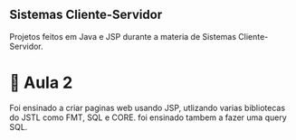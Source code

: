 ## Sistemas Cliente-Servidor

Projetos feitos em Java e JSP durante a materia de Sistemas Cliente-Servidor.

# 📝 Aula 2

Foi ensinado a criar paginas web usando JSP, utlizando varias bibliotecas do JSTL como FMT, SQL e CORE. foi ensinado tambem a fazer uma query SQL.